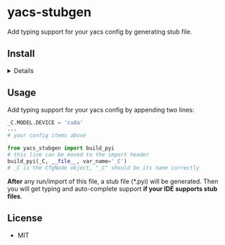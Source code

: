 # yacs-stubgen

Add typing support for your yacs config by generating stub file.

## Install

<details>

```sh
pip install yacs-stubgen
```

or install from this repo:

```sh
pip install git+github.com/JamzumSum/yacs-stubgen.git
```

</details>

## Usage

Add typing support for your yacs config by appending two lines:

```py
_C.MODEL.DEVICE = 'cuda'
...
# your config items above

from yacs_stubgen import build_pyi
# this line can be moved to the import header
build_pyi(_C, __file__, var_name='_C')
# _C is the CfgNode object, "_C" should be its name correctly
```

**After** any run/import of this file, a stub file (*.pyi) will be generated.
Then you will get typing and auto-complete support **if your IDE supports stub files**.

## License

- MIT
